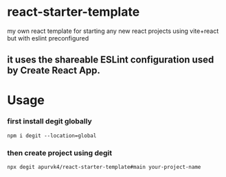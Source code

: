 # react-starter-template
my own react template for starting any new react projects using vite+react but with eslint preconfigured

## it uses the shareable ESLint configuration used by Create React App.

# Usage

### first install degit globally
```npm i degit --location=global```

### then create project using degit
```npx degit apurvk4/react-starter-template#main your-project-name```